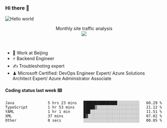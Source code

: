 ### Hi there 👋

<img src="https://raw.githubusercontent.com/sagar-viradiya/sagar-viradiya/master/resources/banner.png" alt="Hello world">
<p align="center"> 
 Monthly site traffic analysis <br/>
  <img src="https://profile-counter.glitch.me/youszoe/count.svg" />
</p>
<br/>

- 🍻 Work at Beijing 
- ⚡ Backend Engineer
- ✍️ Troubleshoting expert
- ♟  Microsoft Certified: DevOps Engineer Expert/ Azure Solutions Architect Expert/ Azure Administrator Associate

#### Coding status last week ⌨️

<!--START_SECTION:waka-->

```text
Java               5 hrs 23 mins   ███████████████░░░░░░░░░░   60.29 %
TypeScript         1 hr 53 mins    █████▒░░░░░░░░░░░░░░░░░░░   21.12 %
YAML               1 hr 1 min      ███░░░░░░░░░░░░░░░░░░░░░░   11.51 %
XML                37 mins         █▓░░░░░░░░░░░░░░░░░░░░░░░   07.02 %
Other              0 secs          ░░░░░░░░░░░░░░░░░░░░░░░░░   00.05 %
```

<!--END_SECTION:waka-->

<br/>
<center><img src="http://ghchart.rshah.org/409ba5/yousazoe" alt="" /></center>



